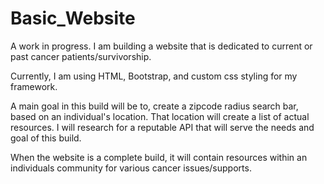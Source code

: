 # Basic_Website

A work in progress. I am building a website that is dedicated to current or past cancer patients/survivorship.

Currently, I am using HTML, Bootstrap, and custom css styling for my framework. 

A main goal in this build will be to, create a zipcode radius search bar, based on an individual's location. That location will create a
list of actual resources. I will research for a reputable API that will serve the needs and goal of this build. 

When the website is a complete build, it will contain resources within an individuals community for various cancer issues/supports.